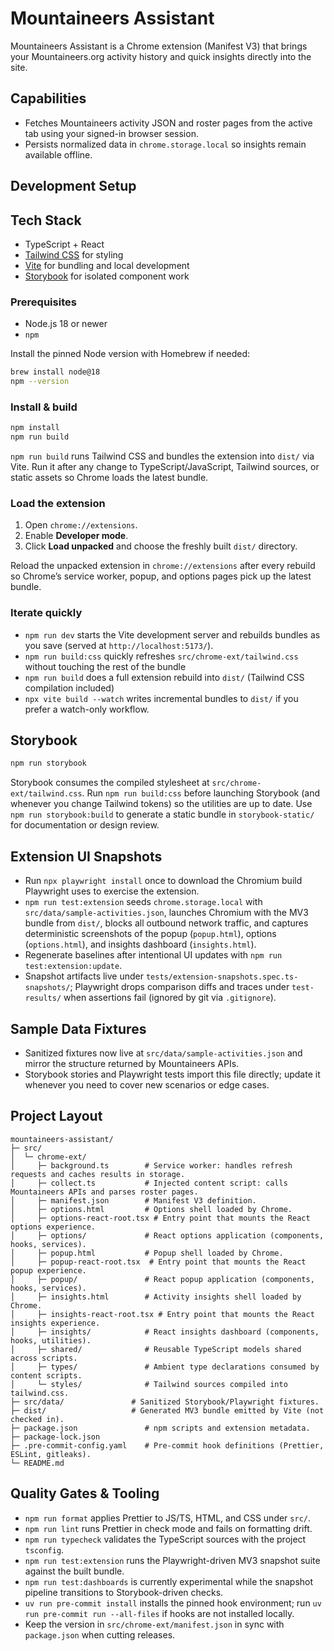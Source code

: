 # Mountaineers Assistant

Mountaineers Assistant is a Chrome extension (Manifest V3) that brings your Mountaineers.org activity history and quick insights directly into the site.

## Capabilities

- Fetches Mountaineers activity JSON and roster pages from the active tab using your signed-in browser session.
- Persists normalized data in `chrome.storage.local` so insights remain available offline.

## Development Setup

## Tech Stack

- TypeScript + React
- [Tailwind CSS](https://tailwindcss.com/) for styling
- [Vite](https://vitejs.dev/) for bundling and local development
- [Storybook](https://storybook.js.org/) for isolated component work

### Prerequisites

- Node.js 18 or newer
- `npm`

Install the pinned Node version with Homebrew if needed:

```bash
brew install node@18
npm --version
```

### Install & build

```bash
npm install
npm run build
```

`npm run build` runs Tailwind CSS and bundles the extension into `dist/` via Vite. Run it after any change to TypeScript/JavaScript, Tailwind sources, or static assets so Chrome loads the latest bundle.

### Load the extension

1. Open `chrome://extensions`.
2. Enable **Developer mode**.
3. Click **Load unpacked** and choose the freshly built `dist/` directory.

Reload the unpacked extension in `chrome://extensions` after every rebuild so Chrome’s service worker, popup, and options pages pick up the latest bundle.

### Iterate quickly

- `npm run dev` starts the Vite development server and rebuilds bundles as you save (served at `http://localhost:5173/`).
- `npm run build:css` quickly refreshes `src/chrome-ext/tailwind.css` without touching the rest of the bundle
- `npm run build` does a full extension rebuild into `dist/` (Tailwind CSS compilation included)
- `npx vite build --watch` writes incremental bundles to `dist/` if you prefer a watch-only workflow.

## Storybook

```bash
npm run storybook
```

Storybook consumes the compiled stylesheet at `src/chrome-ext/tailwind.css`. Run `npm run build:css` before launching Storybook (and whenever you change Tailwind tokens) so the utilities are up to date. Use `npm run storybook:build` to generate a static bundle in `storybook-static/` for documentation or design review.

## Extension UI Snapshots

- Run `npx playwright install` once to download the Chromium build Playwright uses to exercise the extension.
- `npm run test:extension` seeds `chrome.storage.local` with `src/data/sample-activities.json`, launches Chromium with the MV3 bundle from `dist/`, blocks all outbound network traffic, and captures deterministic screenshots of the popup (`popup.html`), options (`options.html`), and insights dashboard (`insights.html`).
- Regenerate baselines after intentional UI updates with `npm run test:extension:update`.
- Snapshot artifacts live under `tests/extension-snapshots.spec.ts-snapshots/`; Playwright drops comparison diffs and traces under `test-results/` when assertions fail (ignored by git via `.gitignore`).

## Sample Data Fixtures

- Sanitized fixtures now live at `src/data/sample-activities.json` and mirror the structure returned by Mountaineers APIs.
- Storybook stories and Playwright tests import this file directly; update it whenever you need to cover new scenarios or edge cases.

## Project Layout

```
mountaineers-assistant/
├─ src/
│  └─ chrome-ext/
│     ├─ background.ts        # Service worker: handles refresh requests and caches results in storage.
│     ├─ collect.ts           # Injected content script: calls Mountaineers APIs and parses roster pages.
│     ├─ manifest.json        # Manifest V3 definition.
│     ├─ options.html         # Options shell loaded by Chrome.
│     ├─ options-react-root.tsx # Entry point that mounts the React options experience.
│     ├─ options/             # React options application (components, hooks, services).
│     ├─ popup.html           # Popup shell loaded by Chrome.
│     ├─ popup-react-root.tsx  # Entry point that mounts the React popup experience.
│     ├─ popup/               # React popup application (components, hooks, services).
│     ├─ insights.html        # Activity insights shell loaded by Chrome.
│     ├─ insights-react-root.tsx # Entry point that mounts the React insights experience.
│     ├─ insights/            # React insights dashboard (components, hooks, utilities).
│     ├─ shared/              # Reusable TypeScript models shared across scripts.
│     ├─ types/               # Ambient type declarations consumed by content scripts.
│     └─ styles/              # Tailwind sources compiled into tailwind.css.
├─ src/data/               # Sanitized Storybook/Playwright fixtures.
├─ dist/                   # Generated MV3 bundle emitted by Vite (not checked in).
├─ package.json               # npm scripts and extension metadata.
├─ package-lock.json
├─ .pre-commit-config.yaml    # Pre-commit hook definitions (Prettier, ESLint, gitleaks).
└─ README.md
```

## Quality Gates & Tooling

- `npm run format` applies Prettier to JS/TS, HTML, and CSS under `src/`.
- `npm run lint` runs Prettier in check mode and fails on formatting drift.
- `npm run typecheck` validates the TypeScript sources with the project `tsconfig`.
- `npm run test:extension` runs the Playwright-driven MV3 snapshot suite against the built bundle.
- `npm run test:dashboards` is currently experimental while the snapshot pipeline transitions to Storybook-driven checks.
- `uv run pre-commit install` installs the pinned hook environment; run `uv run pre-commit run --all-files` if hooks are not installed locally.
- Keep the version in `src/chrome-ext/manifest.json` in sync with `package.json` when cutting releases.
